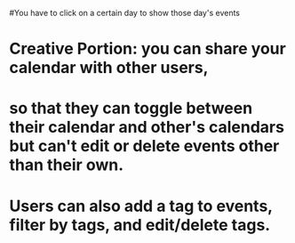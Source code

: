 #You have to click on a certain day to show those day's events

# Creative Portion: you can share your calendar with other users, 
# so that they can toggle between their calendar and other's calendars but can't edit or delete events other than their own.
# Users can also add a tag to events, filter by tags, and edit/delete tags.
